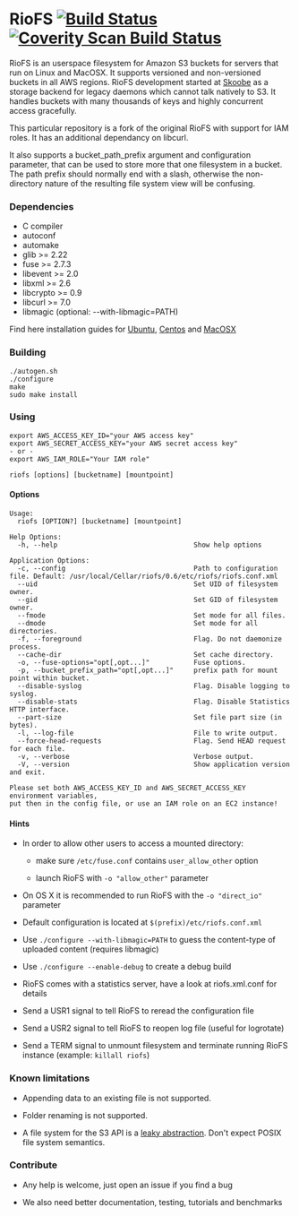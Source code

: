 # RioFS [![Build Status](https://secure.travis-ci.org/skoobe/riofs.png)](https://travis-ci.org/skoobe/riofs) <a href="https://scan.coverity.com/projects/406"><img alt="Coverity Scan Build Status" src="https://scan.coverity.com/projects/406/badge.svg"/></a>

RioFS is an userspace filesystem for Amazon S3 buckets for servers that run on Linux and MacOSX. It supports versioned and non-versioned buckets in all AWS regions. RioFS development started at [Skoobe](https://www.skoobe.de) as a storage backend for legacy daemons which cannot talk natively to S3. It handles buckets with many thousands of keys and highly concurrent access gracefully.  

This particular repository is a fork of the original RioFS with support for IAM roles.  It has an additional dependancy on libcurl.

It also supports a bucket_path_prefix argument and configuration parameter, that can be used to store more
that one filesystem in a bucket. The path prefix should normally end with a slash, otherwise the non-directory nature
of the resulting file system view will be confusing.

### Dependencies

* C compiler
* autoconf
* automake
* glib >= 2.22
* fuse >= 2.7.3
* libevent >= 2.0
* libxml >= 2.6
* libcrypto >= 0.9
* libcurl >= 7.0
* libmagic (optional: --with-libmagic=PATH)

Find here installation guides for [Ubuntu](https://github.com/skoobe/riofs/wiki/Ubuntu), [Centos](https://github.com/skoobe/riofs/wiki/Centos) and [MacOSX](https://github.com/skoobe/riofs/wiki/MacOSX)

### Building

```
./autogen.sh
./configure
make
sudo make install
```

### Using

```
export AWS_ACCESS_KEY_ID="your AWS access key"
export AWS_SECRET_ACCESS_KEY="your AWS secret access key"
- or - 
export AWS_IAM_ROLE="Your IAM role"

riofs [options] [bucketname] [mountpoint]
```

#### Options

```
Usage:
  riofs [OPTION?] [bucketname] [mountpoint]

Help Options:
  -h, --help                                  Show help options

Application Options:
  -c, --config                                Path to configuration file. Default: /usr/local/Cellar/riofs/0.6/etc/riofs/riofs.conf.xml
  --uid                                       Set UID of filesystem owner.
  --gid                                       Set GID of filesystem owner.
  --fmode                                     Set mode for all files.
  --dmode                                     Set mode for all directories.
  -f, --foreground                            Flag. Do not daemonize process.
  --cache-dir                                 Set cache directory.
  -o, --fuse-options="opt[,opt...]"           Fuse options.
  -p, --bucket_prefix_path="opt[,opt...]"     prefix path for mount point within bucket.
  --disable-syslog                            Flag. Disable logging to syslog.
  --disable-stats                             Flag. Disable Statistics HTTP interface.
  --part-size                                 Set file part size (in bytes).
  -l, --log-file                              File to write output.
  --force-head-requests                       Flag. Send HEAD request for each file.
  -v, --verbose                               Verbose output.
  -V, --version                               Show application version and exit.

Please set both AWS_ACCESS_KEY_ID and AWS_SECRET_ACCESS_KEY environment variables,
put then in the config file, or use an IAM role on an EC2 instance!
```

#### Hints

*   In order to allow other users to access a mounted directory:

    - make sure `/etc/fuse.conf` contains `user_allow_other` option
  
    - launch RioFS with  `-o "allow_other"`  parameter

* On OS X it is recommended to run RioFS with the `-o "direct_io"` parameter
 
* Default configuration is located at `$(prefix)/etc/riofs.conf.xml`

* Use `./configure --with-libmagic=PATH` to guess the content-type of uploaded content (requires libmagic)

* Use `./configure --enable-debug` to create a debug build

* RioFS comes with a statistics server, have a look at riofs.xml.conf for details

* Send a USR1 signal to tell RioFS to reread the configuration file

* Send a USR2 signal to tell RioFS to reopen log file (useful for logrotate)

* Send a TERM signal to unmount filesystem and terminate running RioFS instance (example: ```killall riofs```)

### Known limitations

* Appending data to an existing file is not supported.

* Folder renaming is not supported.

* A file system for the S3 API is a [leaky abstraction](http://en.wikipedia.org/wiki/Leaky_abstraction). Don't expect POSIX file system semantics.

### Contribute

* Any help is welcome, just open an issue if you find a bug

* We also need better documentation, testing, tutorials and benchmarks
